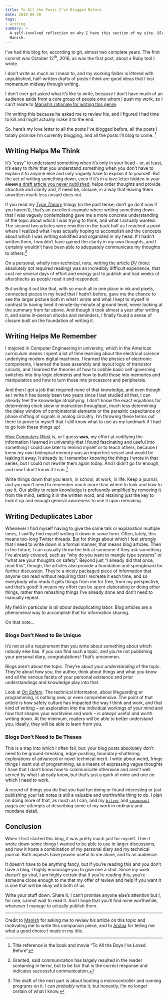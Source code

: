 ```yaml
---
title: To All the Posts I’ve Blogged Before
date: 2018-08-26
tags:
- writing
summary: >
  A self-involved reflection on why I have this section of my site. Blame
  Manish.
---
```


I’ve had this blog for, according to git, almost two complete years. The first
commit was October 12<sup>th</sup>, 2016, as was the first post, about a Ruby
tool I wrote.

I don’t write as much as I mean to, and my working folder is littered with
unpublished, half-written drafts of posts I think are good ideas that I lost
momentum midway through writing.

I don’t ever get asked what it’s like to write, because I don’t have much of an
audience aside from a core group of people onto whom I push my work, so I can’t
relate to [Manish’s rationale for writing this genre][manish-post].

I’m writing this because he asked me to review his, and I figured I had time to
kill and might actually make it to the end.

So, here’s my love letter to all the posts I’ve blogged before, all the posts
I totally promise I’m currently blogging, and all the posts I’ll blog to come.
[^1]

## Writing Helps Me Think

It’s “easy” to understand something when it’s only in your head – or, at least,
it’s easy to *think* that you understand something when you don’t have to
explain it to anyone else and only vaguely have to explain it to yourself. But
the act of writing something down, even if it’s in a ~~love letter hidden in
your closet~~ <ins>a draft article you never published</ins>, helps order
thoughts and provide structure and clarity and, if need be, closure, in a way
that leaving them unwritten much less unsaid does not.

If you read my [*Type Theory*] trilogy (in the past tense; don’t go do it now if
you haven’t), that’s an excellent example where writing something down that I
was vaguely contemplating gave me a more concrete understanding of the topic
about which I was trying to think, and what I actually wanted. The second two
articles were rewritten in the back half as I reached a point where I realized
what I was actually hoping to accomplish and the concepts about which I was
writing solidified and organized in my head. If I hadn’t written them, I
wouldn’t have gained the clarity in my own thoughts, and I certainly wouldn’t
have been able to adequately communicate my thoughts to others.[^2]

On a personal, wholly non-technical, note, writing the article [*DV*] (note:
absolutely not required reading) was an incredibly difficult experience, that
cost me several days of effort and energy just to publish and had weeks of
aftershocks as people read it and responded.

But writing it out like that, with so much all in one place in ink and pixels,
connected pieces in my head that I hadn’t before, gave me the chance to see the
larger picture both in what I wrote and what I kept to myself in contrast to
having lived it minute-by-minute at ground level, never looking at the summary
from far above. And though it took almost a year after writing it, and some
in-person shocks and reminders, I finally found a sense of closure built on the
foundation of writing it.

## Writing Helps Me Remember

I majored in Computer Engineering in university, which in the American
curriculum means I spent a lot of time learning about the electrical science
underlying modern digital machines. I learned the physics of electronic
components, I learned the base assembly and layout logic of transistor circuits,
and I learned the theories of how to cobble basic self-governing switches into
tiny logic elements and how to build those into memories and manipulators and
how to turn those into processors and peripherals.

And then I got a job that required none of that knowledge, and even though as I
write it has barely been two years since I last studied all that, I can already
feel the knowledge atrophying. I don’t know the exact equations for determining
clock skew or instruction throughput, much less determining the delay window of
combinatorial elements or the parasitic capacitance or phase shifting of signals
in analog circuitry. I’m throwing these terms out there to prove to myself that
I still know what to use as my landmark if I had to go look these things up!

[*How Computers Work*] is, or I guess **was**, my effort at codifying the
information I learned in university that I found fascinating and useful into
something I could use later to remind myself or to teach others, because I knew
my own biological memory was an imperfect vessel and would be leaking it away.
It already is; I remember knowing the things I wrote in that series, but I could
not rewrite them again today. And I didn’t go far enough, and now I don’t know
if I can.[^3]

Write things down that you learn; in school, at work, in life. Keep a journal,
and you won’t need to remember much more than where to look and how to use it.
Our ability to retain knowledge is profoundly amplified by removing it from the
mind, setting it in the written word, and retaining just the key to look it up
and enough general awareness to use it upon rereading.

## Writing Deduplicates Labor

Whenever I find myself having to give the same talk or explanation multiple
times, I swiftly find myself writing it down in *some* form. Often, lately, this
means too-long Twitter threads. But for things about which I feel strongly that
I need to write down in a formal manner, that means blog articles. Then in the
future, I can casually throw the link at someone if they ask something I’ve
already covered, such as “why do you want to mangle type systems” or “what are
your thoughts on safety”. Beyond just “I already did that once, read this”,
though, the articles also provide a foundation and springboard for further
discussion. They’re a nicely packaged piece of information that anyone can read
without requiring that I recreate it each time, and so everybody who reads it
gets things from me for free, from my perspective, and that’s good! It means my
effort can be spent elaborating or doing other things, rather than rehashing
things I’ve already done and don’t need to manually repeat.

My field in particular is *all about* deduplicating labor. Blog articles are a
phenomenal way to accomplish that for information sharing.

On that note…

### Blogs Don’t Need to Be Unique

It’s not at all a requirement that you write about something about which nobody
else has. If you can find such a topic, and you’re not publishing your personal
diary, congratulations! That’s uncommon.

Blogs aren’t about the topic. They’re about *your understanding* of the topic.
They’re about how you, the author, think about things and what you know and all
the various facets of your personal existence and prior understandings and
knowledge play into that.

Look at [*On Safety*]. The technical information, about lifeguarding or
programming, is nothing new, or even comprehensive. The point of that article is
how safety culture has impacted the way I think and work, and that kind of
writing – an exploration into the individual workings of your mind and how that
shapes your worldview and work – is *always* useful and worth writing down. At
the minimum, readers will be able to better understand you; ideally, they will
be able to learn from you.

### Blogs Don’t Need to Be Theses

This is a trap into which I often fall, but: your blog posts absolutely don’t
need to be ground-breaking, edge-pushing, boundary-shattering explorations of
advanced or novel technical merit. I write about weird, fringe things I want out
of programming, as a means of expressing vague thoughts I have that I don’t know
how to communicate otherwise and aren’t well served by what I already know, but
that’s just a quirk of mine and one on which I need to work.

A record of things you do that you had fun doing or found interesting or just
publishing your lab notes is still a valuable and worthwhile thing to do. I plan
on doing more of that, as much as I can, and my [`bitvec`] and [`cosmonaut`]
pages are attempts at describing some of my work in ordinary and mundane detail.

## Conclusion

When I first started this blog, it was pretty much just for myself. Then I wrote
down some things I wanted to be able to use in larger discussions, and now it
hosts a combination of my personal diary and my technical journal. Both aspects
have proven useful to me alone, and to an audience.

It doesn’t have to be anything fancy, but if you’re reading this and you don’t
have a blog, I highly encourage you to give one a shot. Since my work doesn’t go
viral, I am highly certain that if you’re reading this, you’re someone close
enough to me that my offer of review and help if you want it is one that will be
okay with both of us.

Write your stuff down. Share it. I can’t promise anyone else’s attention but I,
for one, cannot wait to read it. And I hope that you’ll find mine worthwhile,
whenever I manage to actually publish them.

----

Credit to [Manish] for asking me to review *his* article on this topic and
motivating me to write this companion piece, and to [Arshia] for telling me what
a good choice I made in my title.

[*DV*]: /blog/misc/dv
[*How Computers Work*]: /blog/category/how-computers-work
[*On Safety*]: /blog/misc/rust-2018
[*Type Theory*]: /blog/category/type-theory
[`bitvec`]: /crates/bitvec
[`cosmonaut`]: /crates/cosmonaut
[Arshia]: //twitter.com/arshia__
[Manish]: //twitter.com/ManishEarth
[manish-post]: //manishearth.github.io/blog/2018/08/26/why-i-enjoy-blogging/

[^1]: Title reference is the book and movie “To All the Boys I’ve Loved Before”

[^2]: Granted, said communication has largely resulted in the reader screaming in terror, but to be fair that is the correct response and indicates successful communication.

[^3]: The draft of the next part is about booting a microcontroller and running programs on it. I can *probably* write it, but honestly, I’m no longer certain of what I know.
